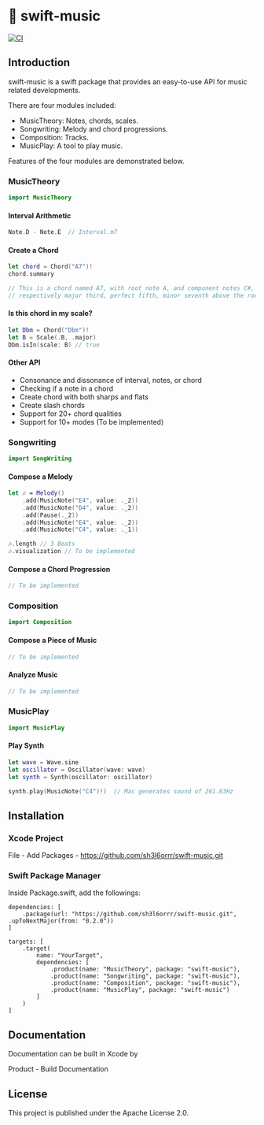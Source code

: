 # 🎼 swift-music

[![CI](https://github.com/sh3l6orrr/swift-music/actions/workflows/CI.yml/badge.svg)](https://github.com/sh3l6orrr/swift-music/actions/workflows/CI.yml)

## Introduction

swift-music is a swift package that provides an easy-to-use API for music related developments.

There are four modules included:
- MusicTheory: Notes, chords, scales.
- Songwriting: Melody and chord progressions.
- Composition: Tracks.
- MusicPlay: A tool to play music.

Features of the four modules are demonstrated below.

### MusicTheory
```swift
import MusicTheory
```
#### Interval Arithmetic
```swift
Note.D - Note.E  // Interval.m7
```

#### Create a Chord
```swift
let chord = Chord("A7")!
chord.summary

// This is a chord named A7, with root note A, and component notes C#, E, G, which are 
// respectively major third, perfect fifth, minor seventh above the root. 
```

#### Is this chord in my scale?
```swift
let Dbm = Chord("Dbm")!
let B = Scale(.B, .major)
Dbm.isIn(scale: B) // true
```

#### Other API
- Consonance and dissonance of interval, notes, or chord
- Checking if a note in a chord
- Create chord with both sharps and flats
- Create slash chords
- Support for 20+ chord qualities
- Support for 10+ modes (To be implemented)

### Songwriting
```swift
import SongWriting
```
#### Compose a Melody
```swift
let 🎶 = Melody()
    .add(MusicNote("E4", value: ._2))
    .add(MusicNote("D4", value: ._2))
    .add(Pause(._2))
    .add(MusicNote("E4", value: ._2))
    .add(MusicNote("C4", value: ._1))

🎶.length // 3 Beats
🎶.visualization // To be implemented
```

#### Compose a Chord Progression
```swift
// To be implemented
```

### Composition
```swift
import Composition
```

#### Compose a Piece of Music
```swift
// To be implemented
```

#### Analyze Music
```swift
// To be implemented
```
### MusicPlay
```swift
import MusicPlay
```

#### Play Synth
```swift
let wave = Wave.sine
let oscillator = Oscillator(wave: wave)
let synth = Synth(oscillator: oscillator)

synth.play(MusicNote("C4")!)  // Mac generates sound of 261.63Hz
```


## Installation

### Xcode Project

File - Add Packages - https://github.com/sh3l6orrr/swift-music.git

### Swift Package Manager 

Inside Package.swift, add the followings:

```
dependencies: [
    .package(url: "https://github.com/sh3l6orrr/swift-music.git", .upToNextMajor(from: "0.2.0"))
]
```
```
targets: [
    .target(
        name: "YourTarget",
        dependencies: [
            .product(name: "MusicTheory", package: "swift-music"),
            .product(name: "Songwriting", package: "swift-music"),
            .product(name: "Composition", package: "swift-music"),
            .product(name: "MusicPlay", package: "swift-music")
        ]
    )
]
```

## Documentation

Documentation can be built in Xcode by 

Product - Build Documentation 

## License

This project is published under the Apache License 2.0.




